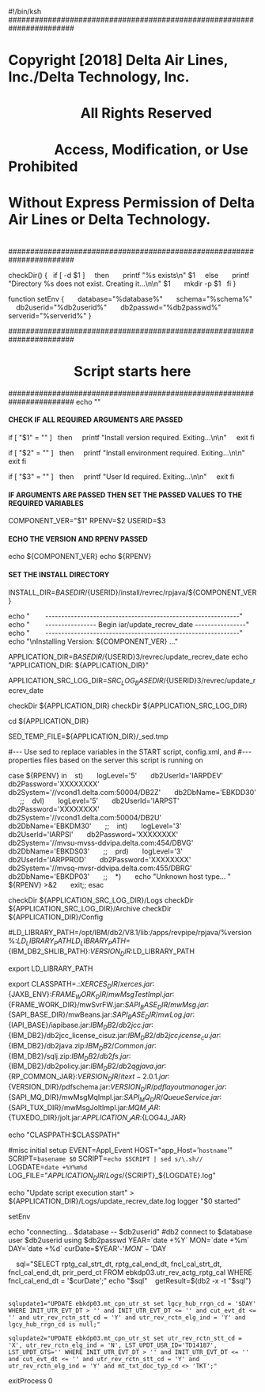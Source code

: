 #!/bin/ksh
#######################################################################
#
# Copyright [2018] Delta Air Lines, Inc./Delta Technology, Inc.
#                       All Rights Reserved
#               Access, Modification, or Use Prohibited
# Without Express Permission of Delta Air Lines or Delta Technology.
#
#######################################################################

checkDir()
{
  if [ -d $1 ]
    then
      printf "%s exists\n" $1
    else
      printf "Directory %s does not exist. Creating it...\n\n" $1
      mkdir -p $1
  fi
}

function setEnv
{
      database="%database%"
      schema="%schema%"
      db2userid="%db2userid%"
      db2passwd="%db2passwd%"
      serverid="%serverid%"
}

#######################################################################
#                     Script starts here
#######################################################################
echo ""

#### CHECK IF ALL REQUIRED ARGUMENTS ARE PASSED ####

if [ "$1" = "" ]
  then
    printf "Install version required. Exiting...\n\n"
    exit
fi

if [ "$2" = "" ]
  then
    printf "Install environment required. Exiting...\n\n"
    exit
fi

if [ "$3" = "" ]
  then
    printf "User Id required. Exiting...\n\n"
    exit
fi

#### IF ARGUMENTS ARE PASSED THEN SET THE PASSED VALUES TO THE REQUIRED VARIABLES ####

COMPONENT_VER="$1"
RPENV=$2
USERID=$3

#### ECHO THE VERSION AND RPENV PASSED ####

echo ${COMPONENT_VER}
echo ${RPENV}

#### SET THE INSTALL DIRECTORY ####

INSTALL_DIR=${BASEDIR}/${USERID}/install/revrec/rpjava/${COMPONENT_VER}

echo "        -------------------------------------------------------------"
echo "        ---------------- Begin iar/update_recrev_date ----------------"
echo "        -------------------------------------------------------------"
echo "\nInstalling Version: ${COMPONENT_VER} ..."

APPLICATION_DIR=${BASEDIR}/${USERID}3/revrec/update_recrev_date
echo "APPLICATION_DIR: ${APPLICATION_DIR}"

APPLICATION_SRC_LOG_DIR=${SRC_LOG_BASEDIR}/${USERID}3/revrec/update_recrev_date

checkDir ${APPLICATION_DIR}
checkDir ${APPLICATION_SRC_LOG_DIR}

cd ${APPLICATION_DIR}

SED_TEMP_FILE=${APPLICATION_DIR}/_sed.tmp

#--- Use sed to replace variables in the START script, config.xml, and
#--- properties files based on the server this script is running on

case ${RPENV} in
   st)
      logLevel='5'
      db2UserId='IARPDEV'
      db2Password='XXXXXXXX'
      db2System='//vcond1.delta.com:50004/DB2Z'
      db2DbName='EBKDD30'
      ;;
   dvl)
      logLevel='5'
      db2UserId='IARPST'
      db2Password='XXXXXXXX'
      db2System='//vcond1.delta.com:50004/DB2U'
      db2DbName='EBKDM30'
      ;;
   int)
      logLevel='3'
      db2UserId='IARPSI'
      db2Password='XXXXXXXX'
      db2System='//mvsu-mvss-ddvipa.delta.com:454/DBVG'
      db2DbName='EBKDS03'
      ;;
   prd)
      logLevel='3'
      db2UserId='IARPPROD'
      db2Password='XXXXXXXX'
      db2System='//mvsq-mvsr-ddvipa.delta.com:455/DBRG'
      db2DbName='EBKDP03'
      ;;
   *)
      echo "Unknown host type... " ${RPENV} >&2
      exit;;
esac

checkDir ${APPLICATION_SRC_LOG_DIR}/Logs
checkDir ${APPLICATION_SRC_LOG_DIR}/Archive
checkDir ${APPLICATION_DIR}/Config


#LD_LIBRARY_PATH=/opt/IBM/db2/V8.1/lib:/apps/revpipe/rpjava/%version%:$LD_LIBRARY_PATH
LD_LIBRARY_PATH=${IBM_DB2_SHLIB_PATH}:${VERSION_DIR}:$LD_LIBRARY_PATH

export LD_LIBRARY_PATH

export CLASSPATH=.:${XERCES_DIR}/xerces.jar:${JAXB_ENV}:${FRAME_WORK_DIR}/mwMsgTestImpl.jar:${FRAME_WORK_DIR}/mwSvrFW.jar:${SAPI_BASE_DIR}/mwMsg.jar:${SAPI_BASE_DIR}/mwBeans.jar:${SAPI_BASE_DIR}/mwLog.jar:${IAPI_BASE}/iapibase.jar:${IBM_DB2}/db2jcc.jar:${IBM_DB2}/db2jcc_license_cisuz.jar:${IBM_DB2}/db2jcc_license_cu.jar:${IBM_DB2}/db2java.zip:${IBM_DB2}/Common.jar:${IBM_DB2}/sqlj.zip:${IBM_DB2}/db2fs.jar:${IBM_DB2}/db2policy.jar:${IBM_DB2}/db2qgjava.jar:${RP_COMMON_JAR}:${VERSION_DIR}/itext-2.0.1.jar:${VERSION_DIR}/pdfschema.jar:${VERSION_DIR}/pdflayoutmanager.jar:${SAPI_MQ_DIR}/mwMsgMqImpl.jar:${SAPI_MQ_DIR}/QueueService.jar:${SAPI_TUX_DIR}/mwMsgJoltImpl.jar:${MQM_JAR}:${TUXEDO_DIR}/jolt.jar:${APPLICATION_JAR}:${LOG4J_JAR}

echo "CLASPPATH:$CLASSPATH"

#misc initial setup
EVENT=Appl_Event
HOST="app_Host='`hostname`'"
SCRIPT=`basename $0`
SCRIPT=`echo $SCRIPT | sed s/\.sh// `
LOGDATE=`date +%Y%m%d`
LOG_FILE="${APPLICATION_DIR}/Logs/${SCRIPT}_${LOGDATE}.log"

echo "Update script execution start" > ${APPLICATION_DIR}/Logs/update_recrev_date.log
logger "$0 started"

setEnv

echo "connecting... $database -- $db2userid"
#db2 connect to $database user $db2userid using $db2passwd 
YEAR=`date +%Y`
MON=`date +%m`
DAY=`date +%d`
curDate=$YEAR'-'$MON'-'$DAY

    sql="SELECT rptg_cal_strt_dt, rptg_cal_end_dt, fncl_cal_strt_dt, fncl_cal_end_dt, prir_perd_ct FROM ebkdp03.utr_rev_actg_rptg_cal WHERE fncl_cal_end_dt = '$curDate';"
echo "$sql"
   getResult=$(db2 -x -t "$sql")
      


	sqlupdate1="UPDATE ebkdp03.mt_cpn_utr_st set lgcy_hub_rrgn_cd = '$DAY' WHERE INIT_UTR_EVT_DT > '' and INIT_UTR_EVT_DT <= '' and cut_evt_dt <= '' and utr_rev_rctn_stt_cd = 'Y' and utr_rev_rctn_elg_ind = 'Y' and lgcy_hub_rrgn_cd is null;"
	
	sqlupdate2="UPDATE ebkdp03.mt_cpn_utr_st set utr_rev_rctn_stt_cd = 'X', utr_rev_rctn_elg_ind = 'N', LST_UPDT_USR_ID='TD14187', LST_UPDT_GTS='' WHERE INIT_UTR_EVT_DT > '' and INIT_UTR_EVT_DT <= '' and cut_evt_dt <= '' and utr_rev_rctn_stt_cd = 'Y' and utr_rev_rctn_elg_ind = 'Y' and mt_txt_doc_typ_cd <> 'TKT';"
	
	
	
	
	
	
	
	
	
	
	
	


exitProcess 0
